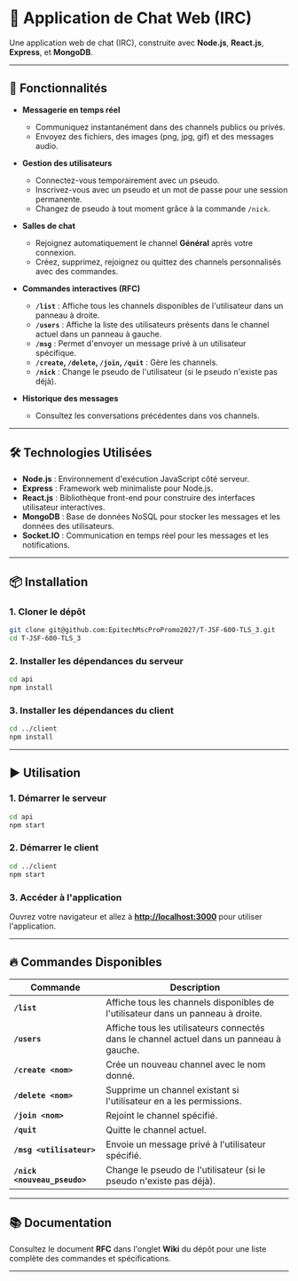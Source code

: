 # 💬 **Application de Chat Web (IRC)**

Une application web de chat (IRC), construite avec **Node.js**, **React.js**, **Express**, et **MongoDB**.

---

## 🚀 **Fonctionnalités**

- **Messagerie en temps réel**  
  - Communiquez instantanément dans des channels publics ou privés.  
  - Envoyez des fichiers, des images (png, jpg, gif) et des messages audio.  

- **Gestion des utilisateurs**  
  - Connectez-vous temporairement avec un pseudo.  
  - Inscrivez-vous avec un pseudo et un mot de passe pour une session permanente.  
  - Changez de pseudo à tout moment grâce à la commande `/nick`.  

- **Salles de chat**  
  - Rejoignez automatiquement le channel **Général** après votre connexion.  
  - Créez, supprimez, rejoignez ou quittez des channels personnalisés avec des commandes.  

- **Commandes interactives (RFC)**  
  - **`/list`** : Affiche tous les channels disponibles de l'utilisateur dans un panneau à droite.  
  - **`/users`** : Affiche la liste des utilisateurs présents dans le channel actuel dans un panneau à gauche.  
  - **`/msg`** : Permet d'envoyer un message privé à un utilisateur spécifique.  
  - **`/create`, `/delete`, `/join`, `/quit`** : Gère les channels.  
  - **`/nick`** : Change le pseudo de l'utilisateur (si le pseudo n'existe pas déjà).  

- **Historique des messages**  
  - Consultez les conversations précédentes dans vos channels.  

---

## 🛠️ **Technologies Utilisées**

- **Node.js** : Environnement d'exécution JavaScript côté serveur.  
- **Express** : Framework web minimaliste pour Node.js.  
- **React.js** : Bibliothèque front-end pour construire des interfaces utilisateur interactives.  
- **MongoDB** : Base de données NoSQL pour stocker les messages et les données des utilisateurs.  
- **Socket.IO** : Communication en temps réel pour les messages et les notifications.

---

## 📦 **Installation**

### **1. Cloner le dépôt**
```bash
git clone git@github.com:EpitechMscProPromo2027/T-JSF-600-TLS_3.git
cd T-JSF-600-TLS_3
```

### **2. Installer les dépendances du serveur**
```bash
cd api
npm install
```

### **3. Installer les dépendances du client**
```bash
cd ../client
npm install
```

---

## ▶️ **Utilisation**

### **1. Démarrer le serveur**
```bash
cd api
npm start
```

### **2. Démarrer le client**
```bash
cd ../client
npm start
```

### **3. Accéder à l'application**
Ouvrez votre navigateur et allez à **[http://localhost:3000](http://localhost:3000)** pour utiliser l'application.

---

## 🔥 **Commandes Disponibles**

| **Commande**            | **Description**                                                                                   |
|--------------------------|---------------------------------------------------------------------------------------------------|
| **`/list`**             | Affiche tous les channels disponibles de l'utilisateur dans un panneau à droite.                 |
| **`/users`**            | Affiche tous les utilisateurs connectés dans le channel actuel dans un panneau à gauche.         |
| **`/create <nom>`**     | Crée un nouveau channel avec le nom donné.                                                        |
| **`/delete <nom>`**     | Supprime un channel existant si l'utilisateur en a les permissions.                               |
| **`/join <nom>`**       | Rejoint le channel spécifié.                                                                      |
| **`/quit`**             | Quitte le channel actuel.                                                                         |
| **`/msg <utilisateur>`** | Envoie un message privé à l'utilisateur spécifié.                                                |
| **`/nick <nouveau_pseudo>`** | Change le pseudo de l'utilisateur (si le pseudo n'existe pas déjà).                          |

---

## 📚 **Documentation**

Consultez le document **RFC** dans l'onglet **Wiki** du dépôt pour une liste complète des commandes et spécifications.

---
